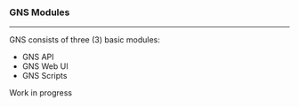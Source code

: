 ### GNS Modules
---

GNS consists of three (3) basic modules:

* GNS API
* GNS Web UI
* GNS Scripts

Work in progress
